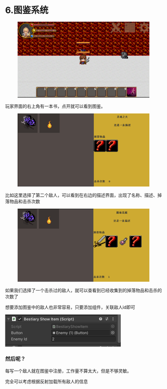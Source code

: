 # 6.图鉴系统

<figure><img src="../.gitbook/assets/image (11) (1).png" alt=""><figcaption></figcaption></figure>

玩家界面的右上角有一本书，点开就可以看到图鉴。

<figure><img src="../.gitbook/assets/image (12) (1).png" alt=""><figcaption></figcaption></figure>

比如这里选择了第二个敌人，可以看到在右边的描述界面，出现了名称、描述、掉落物品和击杀次数

<figure><img src="../.gitbook/assets/image (3) (1) (1).png" alt=""><figcaption></figcaption></figure>

如果我们选择了一个击杀过的敌人，就可以查看到已经收集到的掉落物品和击杀的次数了



想要添加图鉴中的敌人也非常容易，只要添加组件，关联敌人id即可

![](<../.gitbook/assets/image (1) (1) (1) (1) (1).png>)

### 然后呢？

每写一个敌人就在图鉴中注册，工作量不算太大，但是不够灵敏。

完全可以考虑根据反射加载所有敌人的信息
